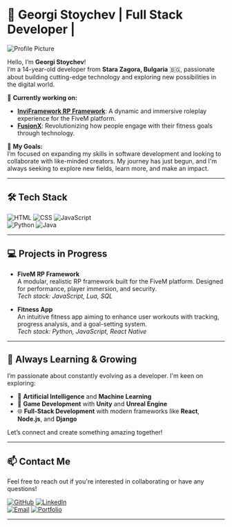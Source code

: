 # 👾 Georgi Stoychev | Full Stack Developer |

![Profile Picture](https://cdn.discordapp.com/attachments/856811771062779935/1284892637291347978/IMG_20240719_114742_426.png?ex=66e84904&is=66e6f784&hm=b0c2444d96d2083f4c7aff6b492a3b4c6c1c943e803aa3e80a8ce4c4d6cba5af&) <!-- Replace this with your actual picture or avatar -->

Hello, I’m **Georgi Stoychev**!  
I’m a 14-year-old developer from **Stara Zagora, Bulgaria** 🇧🇬, passionate about building cutting-edge technology and exploring new possibilities in the digital world.

🚀 **Currently working on:**

- **[InviFramework RP Framework](https://github.com/stoychevww/InviFramework)**: A dynamic and immersive roleplay experience for the FiveM platform.
- **[FusionX](#)**: Revolutionizing how people engage with their fitness goals through technology.

🔭 **My Goals:**  
I’m focused on expanding my skills in software development and looking to collaborate with like-minded creators. My journey has just begun, and I'm always seeking to explore new fields, learn more, and make an impact.

---

## 🛠️ **Tech Stack**

![HTML](https://img.shields.io/badge/Code-HTML5-informational?style=flat&logo=html5&logoColor=white&color=E34F26) ![CSS](https://img.shields.io/badge/Code-CSS3-informational?style=flat&logo=css3&logoColor=white&color=1572B6) ![JavaScript](https://img.shields.io/badge/Code-JavaScript-informational?style=flat&logo=javascript&logoColor=white&color=F7DF1E)  
![Python](https://img.shields.io/badge/Code-Python-informational?style=flat&logo=python&logoColor=white&color=3776AB) ![Java](https://img.shields.io/badge/Code-Java-informational?style=flat&logo=java&logoColor=white&color=007396)

---

## 💻 **Projects in Progress**

- **FiveM RP Framework**  
  A modular, realistic RP framework built for the FiveM platform. Designed for performance, player immersion, and security.  
  _Tech stack: JavaScript, Lua, SQL_

- **Fitness App**  
  An intuitive fitness app aiming to enhance user workouts with tracking, progress analysis, and a goal-setting system.  
  _Tech stack: Python, JavaScript, React Native_

---

## 🌱 **Always Learning & Growing**

I’m passionate about constantly evolving as a developer. I'm keen on exploring:

- 🤖 **Artificial Intelligence** and **Machine Learning**
- 🧩 **Game Development** with **Unity** and **Unreal Engine**
- 🌐 **Full-Stack Development** with modern frameworks like **React**, **Node.js**, and **Django**

Let’s connect and create something amazing together!

---

## 📫 **Contact Me**

Feel free to reach out if you're interested in collaborating or have any questions!

[![GitHub](https://img.shields.io/badge/GitHub-181717?style=flat&logo=github&logoColor=white)](https://github.com/stoychevww) [![LinkedIn](https://img.shields.io/badge/LinkedIn-0A66C2?style=flat&logo=linkedin&logoColor=white)](#)  
[![Email](https://img.shields.io/badge/Email-D14836?style=flat&logo=gmail&logoColor=white)](mailto:georgi@stoychevww.com)
[![Portfolio](https://img.shields.io/badge/Portfolio-000000?style=flat&logo=web&logoColor=white)](https://stoychevww.com)

---
